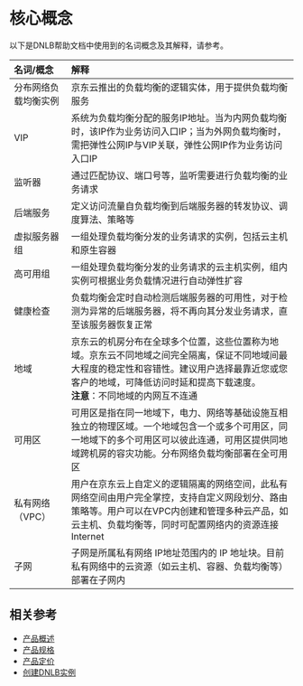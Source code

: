 # 核心概念
以下是DNLB帮助文档中使用到的名词概念及其解释，请参考。

| 名词/概念 | 解释 |
| :- | :- |
| 分布网络负载均衡实例 | 京东云推出的负载均衡的逻辑实体，用于提供负载均衡服务|
| VIP | 系统为负载均衡分配的服务IP地址。当为内网负载均衡时，该IP作为业务访问入口IP；当为外网负载均衡时，需把弹性公网IP与VIP关联，弹性公网IP作为业务访问入口IP|
| 监听器 | 通过匹配协议、端口号等，监听需要进行负载均衡的业务请求|
| 后端服务 | 定义访问流量自负载均衡到后端服务器的转发协议、调度算法、策略等|
| 虚拟服务器组 |一组处理负载均衡分发的业务请求的实例，包括云主机和原生容器|
|高可用组|一组处理负载均衡分发的业务请求的云主机实例，组内实例可根据业务负载情况进行自动弹性扩容|
| 健康检查 | 负载均衡会定时自动检测后端服务器的可用性，对于检测为异常的后端服务器，将不再向其分发业务请求，直至该服务器恢复正常|
| 地域 | 京东云的机房分布在全球多个位置，这些位置称为地域。京东云不同地域之间完全隔离，保证不同地域间最大程度的稳定性和容错性。建议用户选择最靠近您或您客户的地域，可降低访问时延和提高下载速度。<br />**注意**：不同地域的内网互不连通|
| 可用区 | 可用区是指在同一地域下，电力、网络等基础设施互相独立的物理区域。一个地域包含一个或多个可用区，同一地域下的多个可用区可以彼此连通，可用区提供同地域跨机房的容灾功能。分布网络负载均衡部署在全可用区|
| 私有网络（VPC） | 用户在京东云上自定义的逻辑隔离的网络空间，此私有网络空间由用户完全掌控，支持自定义网段划分、路由策略等。用户可以在VPC内创建和管理多种云产品，如云主机、负载均衡等，同时可配置网络内的资源连接Internet |
| 子网 | 子网是所属私有网络 IP地址范围内的 IP 地址块。目前私有网络中的云资源（如云主机、容器、负载均衡等）部署在子网内|


## 相关参考

- [产品概述](../Introduction/Product-Overview.md)
- [产品规格](../Introduction/Specifications.md)
- [产品定价](../Pricing/Billing-Overview.md)
- [创建DNLB实例](../Getting-Started/Create-DNLB-Instance.md)


